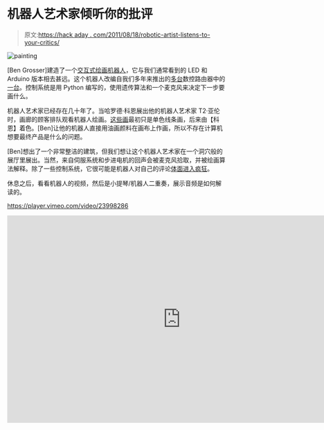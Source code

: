 # 机器人艺术家倾听你的批评

> 原文:[https://hack aday . com/2011/08/18/robotic-artist-listens-to-your-critics/](https://hackaday.com/2011/08/18/robotic-artist-listens-to-your-criticism/)

![](../Images/62e4380f806f0d619f90068efd64c515.png "painting")

[Ben Grosser]建造了一个[交互式绘画机器人](http://bengrosser.com/projects/interactive-robotic-painting-machine/)，它与我们通常看到的 LED 和 Arduino 版本相去甚远。这个机器人改编自我们多年来推出的[多台](http://hackaday.com/2009/12/29/cnc-project-roundup/)数控路由器中的[一台](http://hackaday.com/2011/06/07/diy-bolt-together-cnc-router/)。控制系统是用 Python 编写的，使用遗传算法和一个麦克风来决定下一步要画什么。

机器人艺术家已经存在几十年了。当哈罗德·科恩展出他的机器人艺术家 T2·亚伦时，画廊的顾客排队观看机器人绘画。[这些画](http://collections.vam.ac.uk/item/O499577/drawing-amsterdam-suite-amsterdam-suite-a/)最初只是单色线条画，后来由【科恩】着色。[Ben]让他的机器人直接用油画颜料在画布上作画，所以不存在计算机想要最终产品是什么的问题。

[Ben]想出了一个非常整洁的建筑，但我们想让这个机器人艺术家在一个洞穴般的展厅里展出。当然，来自伺服系统和步进电机的回声会被麦克风拾取，并被绘画算法解释。除了一些控制系统，它很可能是机器人对自己的评论[体面进入疯狂](http://www.youtube.com/watch?v=Vkv6VwWEZyg)。

休息之后，看看机器人的视频，然后是小提琴/机器人二重奏，展示音频是如何解读的。

<https://player.vimeo.com/video/23998286>

</div> <div class="embed-vimeo" style="text-align: center;"><iframe src="https://player.vimeo.com/video/27759330" width="800" height="480" frameborder="0" webkitallowfullscreen="" mozallowfullscreen="" allowfullscreen=""/></div> </body> </html>